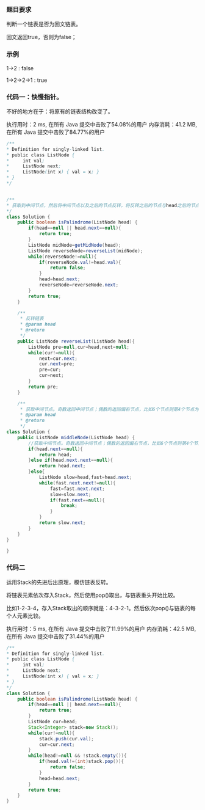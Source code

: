 ### 题目要求

判断一个链表是否为回文链表。

回文返回true，否则为false；

### 示例

1->2    : false

1->2->2->1    : true

###  代码一：快慢指针。

不好的地方在于：将原有的链表结构改变了。

执行用时：2 ms, 在所有 Java 提交中击败了54.08%的用户
内存消耗：41.2 MB, 在所有 Java 提交中击败了84.77%的用户

```java
/**
* Definition for singly-linked list.
* public class ListNode {
*     int val;
*     ListNode next;
*     ListNode(int x) { val = x; }
* }
*/


/**
* 获取到中间节点，然后将中间节点以及之后的节点反转，将反转之后的节点与head之后的节点，一一进行对比。
*/
class Solution {
    public boolean isPalindrome(ListNode head) {
        if(head==null || head.next==null){
            return true;
        }
        ListNode midNode=getMidNode(head);
        ListNode reverseNode=reverseList(midNode);
        while(reverseNode!=null){
            if(reverseNode.val!=head.val){
                return false;
            }
            head=head.next;
            reverseNode=reverseNode.next;
        }
        return true;
    }

    /**
     * 反转链表
     * @param head
     * @return
     */
    public ListNode reverseList(ListNode head){
        ListNode pre=null,cur=head,next=null;
        while(cur!=null){
            next=cur.next;
            cur.next=pre;
            pre=cur;
            cur=next;
        }
        return pre;
    }

    /**
     * 获取中间节点。奇数返回中间节点；偶数的返回偏右节点，比如6个节点则第4个节点为中间节点。
     * @param head
     * @return
     */
class Solution {
    public ListNode middleNode(ListNode head) {
        //获取中间节点。奇数返回中间节点；偶数的返回偏右节点，比如6个节点则第4个节点为中间节点。
        if(head.next==null){
            return head;
        }else if(head.next.next==null){
            return head.next;
        }else{
            ListNode slow=head,fast=head.next;
            while(fast.next.next!=null){
                fast=fast.next.next;
                slow=slow.next;
                if(fast.next==null){
                    break;
                }
            }
            return slow.next;
        }
    }
}

}
```

### 代码二


运用Stack的先进后出原理，模仿链表反转。

将链表元素依次存入Stack，然后使用pop()取出，与链表重头开始比较。

比如1-2-3-4，存入Stack取出的顺序就是：4-3-2-1。然后依次pop()与链表的每个人元素比较。

执行用时：5 ms, 在所有 Java 提交中击败了11.99%的用户
内存消耗：42.5 MB, 在所有 Java 提交中击败了31.44%的用户

```java
/**
* Definition for singly-linked list.
* public class ListNode {
*     int val;
*     ListNode next;
*     ListNode(int x) { val = x; }
* }
*/
class Solution {
    public boolean isPalindrome(ListNode head) {
        if(head==null || head.next==null){
            return true;
        }
        ListNode cur=head;
        Stack<Integer> stack=new Stack();
        while(cur!=null){
            stack.push(cur.val);
            cur=cur.next;
        }
        while(head!=null && !stack.empty()){
            if(head.val!=(int)stack.pop()){
                return false;
            }
            head=head.next;
        }
        return true;
    }
}
```
